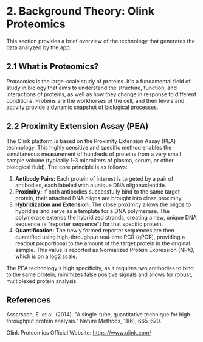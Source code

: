 # 2. Background Theory: Olink Proteomics
This section provides a brief overview of the technology that generates the data analyzed by the app.

## 2.1 What is Proteomics?

*Proteomics* is the large-scale study of proteins. It's a fundamental field of study in biology that aims to understand the structure, function, and interactions of proteins, as well as how they change in response to different conditions. Proteins are the workhorses of the cell, and their levels and activity provide a dynamic snapshot of biological processes.

## 2.2 Proximity Extension Assay (PEA)

The Olink platform is based on the Proximity Extension Assay (PEA) technology. This highly sensitive and specific method enables the simultaneous measurement of hundreds of proteins from a very small sample volume (typically 1-3 microliters of plasma, serum, or other biological fluid). The core principle is as follows:

1. **Antibody Pairs:** Each protein of interest is targeted by a pair of antibodies, each labeled with a unique DNA oligonucleotide.
2. **Proximity:** If both antibodies successfully bind to the same target protein, their attached DNA oligos are brought into close proximity.
3. **Hybridization and Extension:** The close proximity allows the oligos to hybridize and serve as a template for a DNA polymerase. The polymerase extends the hybridized strands, creating a new, unique DNA sequence (a "reporter sequence") for that specific protein.
4. **Quantification:** The newly formed reporter sequences are then quantified using high-throughput real-time PCR (qPCR), providing a readout proportional to the amount of the target protein in the original sample. This value is reported as Normalized Protein Expression (NPX), which is on a log2 scale.

The PEA technology's high specificity, as it requires two antibodies to bind to the same protein, minimizes false positive signals and allows for robust, multiplexed protein analysis.

## References

Assarsson, E. et al. (2014). "A single-tube, quantitative technique for high-throughput protein analysis." Nature Methods, 11(6), 665–670.

Olink Proteomics Official Website: https://www.olink.com/